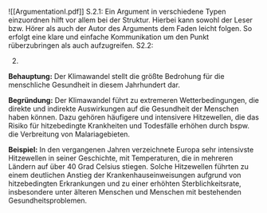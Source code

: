 
![[ArgumentationI.pdf]]
S.2.1:
Ein Argument in verschiedene Typen einzuordnen hilft vor allem bei der Struktur. Hierbei kann sowohl der Leser bzw. Hörer als auch der Autor des Arguments dem Faden leicht folgen.
So erfolgt eine klare und einfache Kommunikation um den Punkt rüberzubringen als auch aufzugreifen.
S2.2:






2.
**Behauptung:** Der Klimawandel stellt die größte Bedrohung für die menschliche Gesundheit in diesem Jahrhundert dar.

**Begründung:** Der Klimawandel führt zu extremeren Wetterbedingungen, die direkte und indirekte Auswirkungen auf die Gesundheit der Menschen haben können. Dazu gehören häufigere und intensivere Hitzewellen, die das Risiko für hitzebedingte Krankheiten und Todesfälle erhöhen durch bspw. die Verbreitung von Malariagebieten.

**Beispiel:** In den vergangenen Jahren verzeichnete Europa sehr intensivste Hitzewellen in seiner Geschichte, mit Temperaturen, die in mehreren Ländern auf über 40 Grad Celsius stiegen. Solche Hitzewellen führten zu einem deutlichen Anstieg der Krankenhauseinweisungen aufgrund von hitzebedingten Erkrankungen und zu einer erhöhten Sterblichkeitsrate, insbesondere unter älteren Menschen und Menschen mit bestehenden Gesundheitsproblemen.

